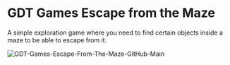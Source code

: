 # GDT Games Escape from the Maze
 A simple exploration game where you need to find certain objects inside a maze to be able to escape from it.

![GDT-Games-Escape-From-The-Maze-GitHub-Main](https://github.com/user-attachments/assets/8d12652c-7844-4bd2-9b6f-d9fe793d547a)
